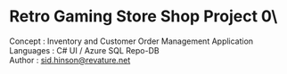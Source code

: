 # Retro Gaming Store Shop Project 0\
Concept : Inventory and Customer Order Management Application\
Languages : C# UI / Azure SQL Repo-DB\
Author : sid.hinson@revature.net